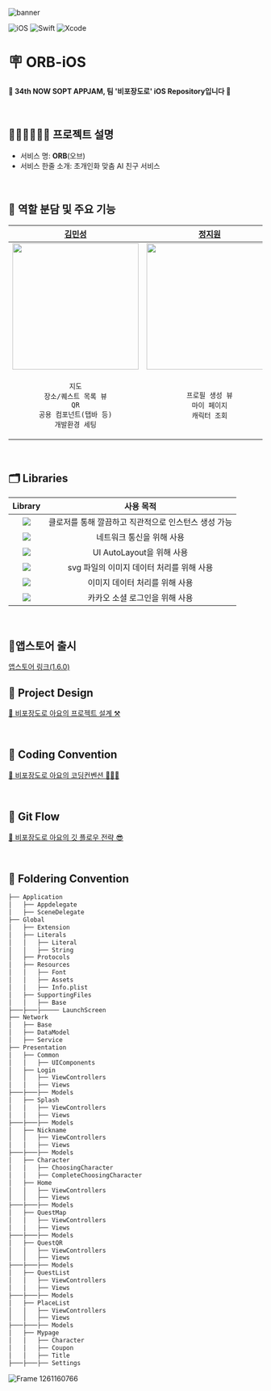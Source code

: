 ![banner](https://github.com/user-attachments/assets/0ef4c08b-f43d-4c5d-927c-a3bfb398941d)


![iOS](https://img.shields.io/badge/iOS-000000?style=for-the-badge&logo=ios&logoColor=white)
![Swift](https://img.shields.io/badge/swift-F54A2A?style=for-the-badge&logo=swift&logoColor=white)
![Xcode](https://img.shields.io/badge/Xcode-007ACC?style=for-the-badge&logo=Xcode&logoColor=white)

# 🪧 ORB-iOS

<div/>

**🌟 34th NOW SOPT APPJAM, 팀 '비포장도로' iOS Repository입니다 🌟**

<br/>

## 🙆🏻‍♀️🙅🏻‍♂️ 프로젝트 설명 
- 서비스 명: **ORB**(오브)
- 서비스 한줄 소개: 초개인화 맞춤 AI 친구 서비스

<br/>

## 🍎 역할 분담 및 주요 기능
| [김민성](https://github.com/nolanMinsung) | [정지원](https://github.com/codeJiwon) | [조혜린](https://github.com/Johyerin) |
| :--------: | :--------: | :--------: | 
| <img src="https://github.com/user-attachments/assets/23df8b97-9a85-48c4-936f-d9d21f5523ff" width="250px"/> | <img src="https://github.com/user-attachments/assets/a7b3963c-2b27-4592-bcdc-e2c0b01a388b" width="250px" /> | <img src="https://github.com/user-attachments/assets/59567720-4f80-4cd3-b8ec-cadaf3569eff" width="250px"/> | 
| <p align = "center">`지도`<br/>`장소/퀘스트 목록 뷰`<br/>`QR`<br/>`공용 컴포넌트(탭바 등)`<br/>`개발환경 세팅` | <p align = "center">`프로필 생성 뷰`<br/>`마이 페이지`<br/>`캐릭터 조회` | <p align = "center">`스플래시/로그인 뷰`<br/>`홈뷰`<br/>`캐릭터 선택`<br/>`획득 칭호` | 

<br/>

## 🗂️ Libraries
| Library | 사용 목적 |
| :-----: | :-----: |
| <img src="https://img.shields.io/badge/3.0.0-green?label=Then"> | 클로저를 통해 깔끔하고 직관적으로 인스턴스 생성 가능 |
| <img src="https://img.shields.io/badge/15.0.3-pink?label=Moya"> | 네트워크 통신을 위해 사용 |
| <img src="https://img.shields.io/badge/5.7.1-orange?label=SnapKit"> | UI AutoLayout을 위해 사용 |
| <img src="https://img.shields.io/badge/3.0.0-blue?label=SVGKit"> | svg 파일의 이미지 데이터 처리를 위해 사용 |
| <img src="https://img.shields.io/badge/7.12.0-blue?label=Kingfisher"> | 이미지 데이터 처리를 위해 사용 |
| <img src="https://img.shields.io/badge/2.22.3-yellow?label=KakaoOpenSDK"> | 카카오 소셜 로그인을 위해 사용 |


<br/>

## 🍎앱스토어 출시
[앱스토어 링크(1.6.0)](https://apps.apple.com/kr/app/%EC%98%A4%EB%B8%8C-%EB%82%98%EB%A7%8C%EC%9D%98-ai-%EC%B9%9C%EA%B5%AC%EC%99%80-%EB%96%A0%EB%82%98%EB%8A%94-%EC%9D%BC%EC%83%81-%ED%83%90%ED%97%98/id6541756824)


## 📌 Project Design
[🚧 비포장도로 아요의 프로젝트 설계 ⚒️](https://www.figma.com/board/aWwBlShO7oJEij835d9Vnx/%EC%98%A4%ED%91%B8-%EC%95%84%EC%9A%94-2%EC%B0%A8-%EA%B3%BC%EC%A0%9C-%EC%8A%A4%EA%BB%84..?node-id=0-1&t=Xgutg0NonZYH9TgK-1)

<br/>

## 📌 Coding Convention
[🚧 비포장도로 아요의 코딩컨벤션 🧑🏻‍🏫](https://tan-antlion-a47.notion.site/Coding-Convention-020f744cfa9648f78e25d00e3c5aa90f?pvs=4)

<br/>

## 📌 Git Flow
[🚧 비포장도로 아요의 깃 플로우 전략 😎](https://tan-antlion-a47.notion.site/Git-Flow-042edd696aa54793ba218b1bc0d5dfaf?pvs=4)

<br/>

## 📌 Foldering Convention
```bash
├── Application
│   ├── Appdelegate
│   ├── SceneDelegate
├── Global
│   ├── Extension
│   ├── Literals
│   │   ├── Literal
│   │   ├── String
│   ├── Protocols
│   ├── Resources
│   │   ├── Font
│   │   ├── Assets
│   │   ├── Info.plist
│   ├── SupportingFiles
│   │   ├── Base
├───├───├───── LaunchScreen
├── Network
│   ├── Base
│   ├── DataModel
│   ├── Service
├── Presentation 
│   ├── Common
│   │   ├── UIComponents 
│   ├── Login
│   │   ├── ViewControllers
│   │   ├── Views
├───├───├── Models
│   ├── Splash
│   │   ├── ViewControllers
│   │   ├── Views
├───├───├── Models
│   ├── Nickname
│   │   ├── ViewControllers
│   │   ├── Views
├───├───├── Models
│   ├── Character
│   │   ├── ChoosingCharacter
│   │   ├── CompleteChoosingCharacter
│   ├── Home
│   │   ├── ViewControllers
│   │   ├── Views
├───├───├── Models
│   ├── QuestMap
│   │   ├── ViewControllers
│   │   ├── Views
├───├───├── Models
│   ├── QuestQR
│   │   ├── ViewControllers
│   │   ├── Views
├───├───├── Models
│   ├── QuestList
│   │   ├── ViewControllers
│   │   ├── Views
├───├───├── Models
│   ├── PlaceList
│   │   ├── ViewControllers
│   │   ├── Views
├───├───├── Models
│   ├── Mypage
│   │   ├── Character
│   │   ├── Coupon
│   │   ├── Title
├───├───├── Settings
``` 
![Frame 1261160766](https://github.com/user-attachments/assets/1a26293b-9893-435a-bf39-6d41c7daf4a8)
